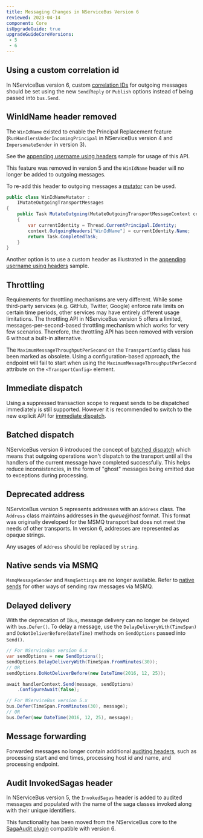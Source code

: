 ```yaml
---
title: Messaging Changes in NServiceBus Version 6
reviewed: 2023-04-14
component: Core
isUpgradeGuide: true
upgradeGuideCoreVersions:
 - 5
 - 6
---
```



## Using a custom correlation id

In NServiceBus version 6, custom [correlation IDs](/nservicebus/messaging/headers.md#messaging-interaction-headers-nservicebus-correlationid) for outgoing messages should be set using the new `Send`/`Reply` or `Publish` options instead of being passed into `bus.Send`.


## WinIdName header removed

The `WinIdName` existed to enable the Principal Replacement feature (`RunHandlersUnderIncomingPrincipal` in NServiceBus version 4 and `ImpersonateSender` in version 3).

See the [appending username using headers](/samples/username-header/) sample for usage of this API.

This feature was removed in version 5 and the `WinIdName` header will no longer be added to outgoing messages.

To re-add this header to outgoing messages a [mutator](/nservicebus/pipeline/message-mutators.md) can be used.

```csharp
public class WinIdNameMutator :
    IMutateOutgoingTransportMessages
{
    public Task MutateOutgoing(MutateOutgoingTransportMessageContext context)
    {
        var currentIdentity = Thread.CurrentPrincipal.Identity;
        context.OutgoingHeaders["WinIdName"] = currentIdentity.Name;
        return Task.CompletedTask;
    }
}
```

Another option is to use a custom header as illustrated in the [appending username using headers](/samples/username-header/) sample.


## Throttling

Requirements for throttling mechanisms are very different. While some third-party services (e.g. GitHub, Twitter, Google) enforce rate limits on certain time periods, other services may have entirely different usage limitations. The throttling API in NServiceBus version 5 offers a limited, messages-per-second-based throttling mechanism which works for very few scenarios. Therefore, the throttling API has been removed with version 6 without a built-in alternative.

The `MaximumMessageThroughputPerSecond` on the `TransportConfig` class has been marked as obsolete. Using a configuration-based approach, the endpoint will fail to start when using the `MaximumMessageThroughputPerSecond` attribute on the `<TransportConfig>` element.


## Immediate dispatch

Using a suppressed transaction scope to request sends to be dispatched immediately is still supported. However it is recommended to switch to the new explicit API for [immediate dispatch](/nservicebus/messaging/send-a-message.md#dispatching-a-message-immediately).


## Batched dispatch

NServiceBus version 6 introduced the concept of [batched dispatch](/nservicebus/messaging/batched-dispatch.md) which means that outgoing operations won't dispatch to the transport until all the handlers of the current message have completed successfully. This helps reduce inconsistencies, in the form of "ghost" messages being emitted due to exceptions during processing.


## Deprecated address

NServiceBus version 5 represents addresses with an `Address` class. The `Address` class maintains addresses in the *queue@host* format. This format was originally developed for the MSMQ transport but does not meet the needs of other transports. In version 6, addresses are represented as opaque strings.

Any usages of `Address` should be replaced by `string`.


## Native sends via MSMQ

`MsmqMessageSender` and `MsmqSettings` are no longer available. Refer to [native sends](/transports/msmq/native-integration.md) for other ways of sending raw messages via MSMQ.


## Delayed delivery

With the deprecation of `IBus`, message delivery can no longer be delayed with `bus.Defer()`. To delay a message, use the `DelayDeliveryWith(TimeSpan)` and `DoNotDeliverBefore(DateTime)` methods on `SendOptions` passed into `Send()`.

```csharp
// For NServiceBus version 6.x
var sendOptions = new SendOptions();
sendOptions.DelayDeliveryWith(TimeSpan.FromMinutes(30));
// OR
sendOptions.DoNotDeliverBefore(new DateTime(2016, 12, 25));

await handlerContext.Send(message, sendOptions)
    .ConfigureAwait(false);

// For NServiceBus version 5.x
bus.Defer(TimeSpan.FromMinutes(30), message);
// OR
bus.Defer(new DateTime(2016, 12, 25), message);
```


## Message forwarding

Forwarded messages no longer contain additional [auditing headers](/nservicebus/operations/auditing.md#message-headers), such as processing start and end times, processing host id and name, and processing endpoint.


## Audit InvokedSagas header

In NServiceBus version 5, the `InvokedSagas` header is added to audited messages and populated with the name of the saga classes invoked along with their unique identifiers.

This functionality has been moved from the NServiceBus core to the [SagaAudit plugin](/nservicebus/sagas/saga-audit.md) compatible with version 6.

